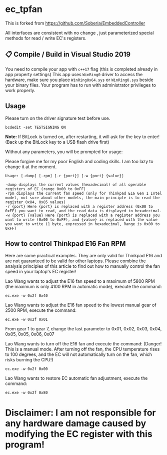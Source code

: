 # ec_tpfan

This is forked from https://github.com/Soberia/EmbeddedController

All interfaces are consistent with no change , just parameterized special methods for read / write EC's registers.

## **📋 Compile / Build in Visual Studio 2019**
You need to compile your app with `c++17` flag (this is completed already in app property settings)
This app uses `WinRing0` driver to access the hardware, make sure you place `WinRing0x64.sys` or `WinRing0.sys` beside your binary files.
Your program has to run with administrator privileges to work properly.

## Usage
Please turn on the driver signature test before use. 
```
bcdedit -set TESTSIGNING ON
```
**Note:** If BitLock is turned on, after restarting, it will ask for the key to enter! (Back up the BitLock key to a USB flash drive first)

Without any parameters, you will be prompted for usage:

Please forgive me for my poor English and coding skills. I am too lazy to change it at the moment.
```
Usage: [-dump] [-rpm] [-r {port}] [-w {port} {value}]

-dump displays the current values (hexadecimal) of all operable registers of EC (range 0x00 to 0xFF)
-rpm displays the current fan speed (only for Thinkpad E16 Gen 1 Intel model, not sure about other models, the main principle is to read the register 0x84, 0x85 values)
-r {port} Here {port} is replaced with a register address (0x00 to 0xFF) you want to read, and the read data is displayed in hexadecimal.
-w {port} {value} Here {port} is replaced with a register address you want to write (0x00 to 0xFF), and {value} is replaced with the value you want to write (1 byte, expressed in hexadecimal, Range is 0x00 to 0xFF)
```

## How to control Thinkpad E16 Fan RPM
Here are some practical examples. They are only valid for Thinkpad E16 and are not guaranteed to be valid for other laptops. Please combine the analysis principles of this article to find out how to manually control the fan speed in your laptop's EC register!

Lao Wang wants to adjust the E16 fan speed to a maximum of 5800 RPM (the maximum is only 4100 RPM in automatic mode), execute the command:
```
ec.exe -w 0x2f 0x40
```
Lao Wang wants to adjust the E16 fan speed to the lowest manual gear of 2500 RPM, execute the command:
```
ec.exe -w 0x2f 0x01
```
From gear 1 to gear 7, change the last parameter to 0x01, 0x02, 0x03, 0x04, 0x05, 0x05, 0x06, 0x07

Lao Wang wants to turn off the E16 fan and execute the command: (Danger! This is a manual mode. After turning off the fan, the CPU temperature rises to 100 degrees, and the EC will not automatically turn on the fan, which risks burning the CPU!)
```
ec.exe -w 0x2f 0x00
```

Lao Wang wants to restore EC automatic fan adjustment, execute the command:
```
ec.exe -w 0x2f 0x80
```

# **Disclaimer: I am not responsible for any hardware damage caused by modifying the EC register with this program!**
